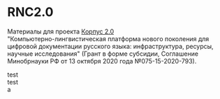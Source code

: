 # RNC2.0
Материалы для проекта [Корпус 2.0](https://www.hse.ru/news/384371563.html)  
"Компьютерно-лингвистическая платформа нового поколения для цифровой документации русского языка: инфраструктура, ресурсы, научные исследования" (Грант в форме субсидии, Соглашение Минобрнауки РФ от 13 октября 2020 года №075-15-2020-793).

test  
test  
a
